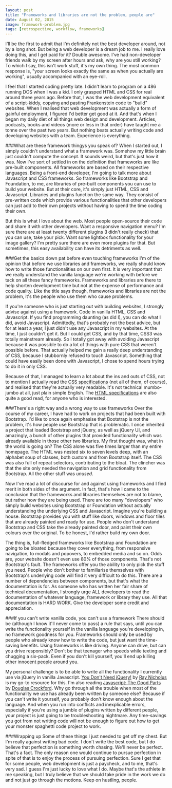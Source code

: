 ```yaml
---
layout: post
title: "Frameworks and libraries are not the problem, people are"
date: August 02, 2015
image: framework-problem.jpg
tags: [retrospective, workflow, frameworks]
---
```

I'll be the first to admit that I'm definitely not the best developer around, not by a long shot. But being a web developer is a dream job to me. I really love doing this, and I get paid for it? Double awesome. I've had non-developer friends walk by my screen after hours and ask, why are you still working? To which I say, this isn't work stuff, it's my own thing. The most common response is, "your screen looks exactly the same as when you actually are working", usually accompanied with an eye-roll. 

I feel that I started coding pretty late. I didn't learn to program on a 486 running DOS when I was a kid. I only grasped HTML and CSS for real around three years ago. Before that, I was the web development equivalent of a script-kiddy, copying and pasting Frankenstein code to "build" websites. When I realised that web development was actually a form of gainful employment, I figured I'd better get good at it. And that's when I began my daily diet of all things web design and development. Articles, podcasts, books and videos (more or less in that order) have taught me a tonne over the past two years. But nothing beats actually writing code and developing websites with a team. Experience is everything.

###What are these framework thingys you speak of?
When I started out, I simply couldn't understand what a framework was. Somehow my little brain just couldn't compute the concept. It sounds weird, but that's just how it was. Now I've sort of settled in on the definition that frameworks are like pre-built components. All frameworks are based on their respective languages. Being a front-end developer, I'm going to talk more about Javascript and CSS frameworks. So frameworks like Bootstrap and Foundation, to me, are libraries of pre-built components you can use to build your website. But at their core, it's simply just HTML, CSS and Javascript. Libraries and plugins function the same way. They consist of pre-written code which provide various functionalities that other developers can just add to their own projects without having to spend the time coding their own. 

But this is what I love about the web. Most people open-source their code and share it with other developers. Want a responsive navigation menu? I'm sure there are at least twenty different plugins (I didn't really check) that you can use, take your pick. Want some lightbox functionality for your image gallery? I'm pretty sure there are even more plugins for that. But sometimes, this easy availability can have its detriments as well. 

###Get the basics down pat before even touching frameworks
I'm of the opinion that before we use libraries and frameworks, we really should know how to write those functionalities on our own first. It is very important that we really understand the vanilla language we're working with before we tack on all these fancy frameworks. Frameworks and libraries are there to help shorten development time but not at the expense of performance and code quality. Like the title says though, frameworks and libraries are not the problem, it's the people who use them who cause problems. 

If you're someone who is just starting out with building websites, I strongly advise against using a framework. Code in vanilla HTML, CSS and Javascript. If you find programming daunting (as did I), you can do what I did, avoid Javascript. Admittedly, that's probably not the best advice, but for at least a year, I just didn't use any Javascript in my websites. At the time, I just couldn't get it. But I could get CSS, and by that time, CSS3 was totally mainstream already. So I totally got away with avoiding Javascript because it was possible to do a lot of things with pure CSS that weren't possible before. That actually helped me gain a really deep understanding of CSS, because I stubbornly refused to touch Javascript. Something that could have easily been done with Javascript, I chose to spend hours trying to do it in only CSS. 

Because of that, I managed to learn a lot about the ins and outs of CSS, not to mention I actually read the [CSS specifications](http://www.w3.org/Style/CSS/specs.en.html) (not all of them, of course), and realised that they're actually very readable. It's not technical mumbo-jumbo at all, just plain simple English. The [HTML specifications](http://www.w3.org/TR/html5/) are also quite a good read, for anyone who is interested.

###There's a right way and a wrong way to use frameworks
Over the course of my career, I have had to work on projects that had been built with Bootstrap. I'd like to once again emphasise that Bootstrap is not the problem, it's how people use Bootstrap that is problematic. I once inherited a project that loaded Bootstrap and jQuery, as well as jQuery UI, and amazingly, a bunch of other plugins that provided functionality which was already available in those other two libraries. My first thought was, what in the world is going on? The CSS alone was five times larger than my entire homepage. The HTML was nested six to seven levels deep, with an alphabet soup of classes, both custom and from Bootstrap itself. The CSS was also full of repeat selectors, contributing to the bloat. The clincher was that the site only needed the navigation and grid functionality from Bootstrap. All the other stuff was *unused*.

Now I've read a lot of discourse for and against using frameworks and I find merit in both sides of the argument. In fact, that's how I came to the conclusion that the frameworks and libraries themselves are not to blame, but rather how they are being used. There are too many "developers" who simply build websites using Bootstrap or Foundation without actually understanding the underlying CSS and Javascript. Imagine you're building a house. Bootstrap provides you with stuff like doors, windows and floor tiles that are already painted and ready for use. People who don't understand Bootstrap and CSS take the already painted door, and paint their own colours over the original. To be honest, I'd rather build my own door. 

The thing is, full-fledged frameworks like Bootstrap and Foundation are going to be bloated because they cover everything, from responsive navigation, to modals and popovers, to embedded media and so on. Odds are, your website doesn't even use 80% of those components. That's not Bootstrap's fault. The frameworks offer you the ability to only pick the stuff you need. People who don't bother to familiarise themselves with Bootstrap's underlying code will find it very difficult to do this. There are a number of dependencies between components, but that's what the documentation is for. As someone who has written her fair share of technical documentation, I strongly urge ALL developers to read the documentation of whatever language, framework or library they use. All that documentation is HARD WORK. Give the developer some credit and appreciation.

###If you can't write vanilla code, you can't use a framework
There should be (although I know it'll never come to pass) a rule that says, until you can write the functionality yourself in the vanilla language you're developing in, no framework goodness for you. Frameworks should only be used by people who already know how to write the code, but just want the time-saving benefits. Using frameworks is like driving. Anyone can drive, but can you drive responsibly? Don't be that teenager who speeds while texting and chugging a six-pack. Even if you don't kill yourself, you'll end up killing other innocent people around you.

My personal challenge is to be able to write all the functionality I currently use via jQuery in vanilla Javascript. [You Don't Need jQuery!](http://blog.garstasio.com/you-dont-need-jquery/) by [Ray Nicholus](https://twitter.com/RayNicholus) is my go-to resource for this. I'm also reading [Javascript: The Good Parts](http://shop.oreilly.com/product/9780596517748.do) by [Douglas Crockford](http://www.crockford.com/). Why go through all the trouble when most of the functionality we use has already been written by someone else? Because if you can't write it yourself, you probably don't know enough about the language. And when you run into conflicts and inexplicable errors, especially if you're using a jumble of plugins written by different people, your project is just going to be troubleshooting nightmare. Any time-savings you got from not writing code will not be enough to figure out how to get your monster spaghetti code project to work.

###Wrapping up
Some of these things I just needed to get off my chest. But I'm really against writing bad code. I don't write the best code, but I do believe that perfection is something worth chasing. We'll never be perfect. That's a fact. The only reason one would continue to pursue perfection in spite of that is to enjoy the process of pursuing perfection. Sure I get that for some people, web development is just a paycheck, and to me, that's very sad. I guess I'm just lucky to love what I do. Maybe that's the athlete in me speaking, but I truly believe that we should take pride in the work we do and not just go through the motions. Keep on hustling, people.
